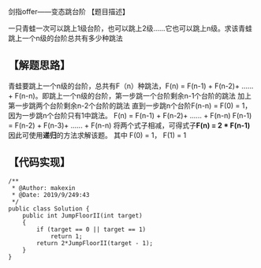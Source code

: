 剑指offer——变态跳台阶
【题目描述】

一只青蛙一次可以跳上1级台阶，也可以跳上2级……它也可以跳上n级。求该青蛙跳上一个n级的台阶总共有多少种跳法

## 【解题思路】
青蛙要跳上一个n级的台阶，总共有F（n）种跳法，F(n) = F(n-1) + F(n-2)+ ...... + F(n-n)。即跳上一个n级的台阶，第一步跳一个台阶剩余n-1个台阶的跳法   加上   第一步跳两个台阶剩余n-2个台阶的跳法 直到一步跳n个台阶F(n-n) = F(0) = 1，因为一步跳n个台阶只有1中跳法。
F(n) = F(n-1) + F(n-2)+ ...... + F(n-n)
F(n-1) = F(n-2) + F(n-3)+ ...... + F(n-n)
将两个式子相减，可得式子**F(n) = 2 * F(n-1)**
因此可使用**递归**的方法求解该题。
其中 F(0) = 1， F(1) = 1

## 【代码实现】

```
/**
 * @Author: makexin
 * @Date: 2019/9/249:43
 */
public class Solution {
    public int JumpFloorII(int target)
    {
        if (target == 0 || target == 1)
            return 1;
        return 2*JumpFloorII(target - 1);
    }
}

```
